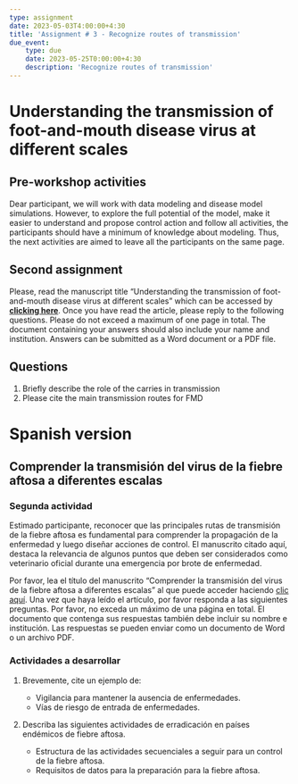 ```yaml
---
type: assignment
date: 2023-05-03T4:00:00+4:30
title: 'Assignment # 3 - Recognize routes of transmission'
due_event: 
    type: due
    date: 2023-05-25T0:00:00+4:30
    description: 'Recognize routes of transmission'
---
```

# Understanding the transmission of foot-and-mouth disease virus at different scales

## **Pre-workshop activities**
Dear participant, we will work with data modeling and disease model simulations. However, to explore the full potential of the model, make it easier to understand and propose control action and follow all activities, the participants should have a minimum of knowledge about modeling. Thus, the next activities are aimed to leave all the participants on the same page. 

## **Second assignment**
Please, read the manuscript title “Understanding the transmission of foot-and-mouth disease virus at different scales” which can be accessed by [**clicking here**](https://doi.org/10.1016/j.coviro.2017.11.013). Once you have read the article, please reply to the following questions. Please do not exceed a maximum of one page in total. The document containing your answers should also include your name and institution. Answers can be submitted as a Word document or a PDF file.

## Questions
1. Briefly describe the role of the carries in transmission
2. Please cite the main transmission routes for FMD 



# Spanish version

## Comprender la transmisión del virus de la fiebre aftosa a diferentes escalas

### Segunda actividad
Estimado participante, reconocer que las principales rutas de transmisión de la fiebre aftosa es fundamental para comprender la propagación de la enfermedad y luego diseñar acciones de control. El manuscrito citado aquí, destaca la relevancia de algunos puntos que deben ser considerados como veterinario oficial durante una emergencia por brote de enfermedad.

Por favor, lea el título del manuscrito “Comprender la transmisión del virus de la fiebre aftosa a diferentes escalas” al que puede acceder haciendo [clic aquí](https://doi.org/10.1016/j.coviro.2017.11.013). Una vez que haya leído el artículo, por favor responda a las siguientes preguntas. Por favor, no exceda un máximo de una página en total. El documento que contenga sus respuestas también debe incluir su nombre e institución. Las respuestas se pueden enviar como un documento de Word o un archivo PDF.

### Actividades a desarrollar

1. Brevemente, cite un ejemplo de:
    * Vigilancia para mantener la ausencia de enfermedades.
    * Vías de riesgo de entrada de enfermedades.

2. Describa las siguientes actividades de erradicación en países endémicos de fiebre aftosa.
    * Estructura de las actividades secuenciales a seguir para un control de la fiebre aftosa.
    * Requisitos de datos para la preparación para la fiebre aftosa.